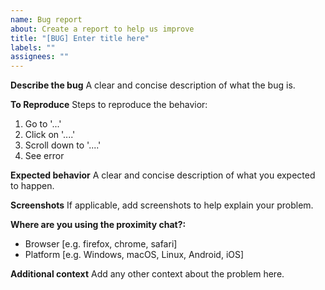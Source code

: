 ```yaml
---
name: Bug report
about: Create a report to help us improve
title: "[BUG] Enter title here"
labels: ""
assignees: ""
---
```


**Describe the bug**
A clear and concise description of what the bug is.

**To Reproduce**
Steps to reproduce the behavior:

1. Go to '...'
2. Click on '....'
3. Scroll down to '....'
4. See error

**Expected behavior**
A clear and concise description of what you expected to happen.

**Screenshots**
If applicable, add screenshots to help explain your problem.

**Where are you using the proximity chat?:**

- Browser [e.g. firefox, chrome, safari]
- Platform [e.g. Windows, macOS, Linux, Android, iOS]

**Additional context**
Add any other context about the problem here.
